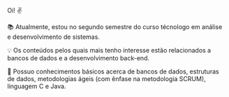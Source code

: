 Oi! ✌

📚 Atualmente, estou no segundo semestre do curso técnologo em análise e desenvolvimento de sistemas.

💡 Os conteúdos pelos quais mais tenho interesse estão relacionados a bancos de dados e a desenvolvimento back-end.

🌱 Possuo conhecimentos básicos acerca de bancos de dados, estruturas de dados, metodologias ágeis (com ênfase na metodologia SCRUM), linguagem C e Java.
